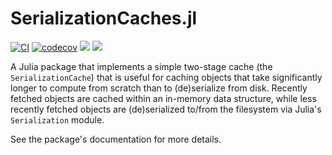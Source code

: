 # SerializationCaches.jl

[![CI](https://github.com/beacon-biosignals/SerializationCaches.jl/actions/workflows/CI.yml/badge.svg)](https://github.com/beacon-biosignals/SerializationCaches.jl/actions/workflows/CI.yml)
[![codecov](https://codecov.io/gh/beacon-biosignals/SerializationCaches.jl/branch/master/graph/badge.svg?token=Q8BQBGO9G5)](https://codecov.io/gh/beacon-biosignals/SerializationCaches.jl)
[![](https://img.shields.io/badge/docs-stable-blue.svg)](https://beacon-biosignals.github.io/SerializationCaches.jl/stable)
[![](https://img.shields.io/badge/docs-dev-blue.svg)](https://beacon-biosignals.github.io/SerializationCaches.jl/dev)

A Julia package that implements a simple two-stage cache (the `SerializationCache`) that is useful for caching objects that take significantly longer to compute from scratch than to (de)serialize from disk. Recently fetched objects are cached within an in-memory data structure, while less recently fetched objects are (de)serialized to/from the filesystem via Julia's `Serialization` module.

See the package's documentation for more details.
